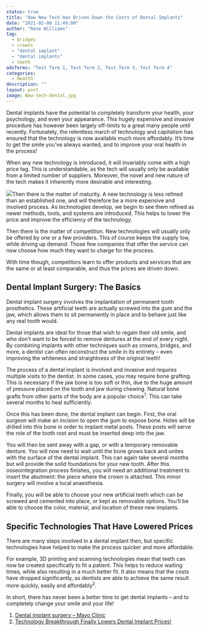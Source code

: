 ```yaml
---
status: true
title: "How New Tech Has Driven Down the Costs of Dental Implants"
date: "2021-02-08 11:49:00"
author: "Rene Williams"
tag:
  - bridges
  - crowns
  - "dental implant"
  - "dental implants"
  - teeth
adsTerms: "Test Term 1, Test Term 2, Test Term 3, Test Term 4"
categories:
  - Health
description: ""
layout: post
image: New-tech-dental.jpg
---
```


Dental implants have the potential to completely transform your health, your psychology, and even your appearance. This hugely expensive and invasive procedure has however been largely off-limits to a great many people until recently. Fortunately, the relentless march of technology and capitalism has ensured that the technology is now available much more affordably. It’s time to get the smile you’ve always wanted, and to improve your oral health in the process!

When any new technology is introduced, it will invariably come with a high price tag. This is understandable, as the tech will usually only be available from a limited number of suppliers. Moreover, the novel and new nature of the tech makes it inherently more desirable and interesting.

![](/posts/New-tech-dental-1024x714.jpg)Then there is the matter of maturity. A new technology is less refined than an established one, and will therefore be a more expensive and involved process. As technologies develop, we begin to see them refined as newer methods, tools, and systems are introduced. This helps to lower the price and improve the efficiency of the technology.

Then there is the matter of competition. New technologies will usually only be offered by one or a few providers. This of course keeps the supply low, while driving up demand. Those few companies that offer the service can now choose how much they want to charge for the process.

With time though, competitors learn to offer products and services that are the same or at least comparable, and thus the prices are driven down.

## Dental Implant Surgery: The Basics

Dental implant surgery involves the implantation of permanent tooth prosthetics. These artificial teeth are actually screwed into the gum and the jaw, which allows them to sit permanently in place and to behave just like any real tooth would.

Dental implants are ideal for those that wish to regain their old smile, and who don’t want to be forced to remove dentures at the end of every night. By combining implants with other techniques such as crowns, bridges, and more, a dentist can often reconstruct the smile in its entirety – even improving the whiteness and straightness of the original teeth!

The process of a dental implant is involved and invasive and requires multiple visits to the dentist. In some cases, you may require bone grafting. This is necessary if the jaw bone is too soft or thin, due to the huge amount of pressure placed on the tooth and jaw during chewing. Natural bone grafts from other parts of the body are a popular choice<sup>1</sup>. This can take several months to heal sufficiently.

Once this has been done, the dental implant can begin. First, the oral surgeon will make an incision to open the gum to expose bone. Holes will be drilled into this bone in order to implant metal posts. These posts will serve the role of the tooth root and must be inserted deep into the jaw.

You will then be sent away with a gap, or with a temporary removable denture. You will now need to wait until the bone grows back and unites with the surface of the dental implant. This can again take several months but will provide the solid foundations for your new tooth. After this osseointegration process finishes, you will need an additional treatment to insert the abutment: the piece where the crown is attached. This minor surgery will involve a local anaesthesia.

Finally, you will be able to choose your new artificial teeth which can be screwed and cemented into place, or kept as removable options. You’ll be able to choose the color, material, and location of these new implants.

## Specific Technologies That Have Lowered Prices

There are many steps involved in a dental implant then, but specific technologies have helped to make the process quicker and more affordable.

For example, 3D printing and scanning technologies mean that teeth can now be created specifically to fit a patient. This helps to reduce waiting times, while also resulting in a much better fit. It also means that the costs have dropped significantly, as dentists are able to achieve the same result more quickly, easily and affordably<sup>2</sup>.

In short, there has never been a better time to get dental implants – and to completely change your smile and your life!

1. [Dental implant surgery – Mayo Clinic](https://www.mayoclinic.org/tests-procedures/dental-implant-surgery/about/pac-20384622)
2. [Technology Breakthrough Finally Lowers Dental Implant Prices!](https://wavez.com/technology-breakthrough-finally-lowers-dental-implant-prices)
